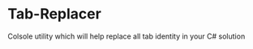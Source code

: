 Tab-Replacer
============

Colsole utility which will help replace all tab identity in your C# solution
